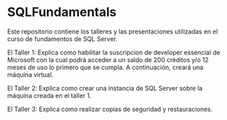 # SQLFundamentals
Este repositorio contiene los talleres y las presentaciones utilizadas en el curso de fundamentos de SQL Server.  

El Taller 1: Explica como habilitar la suscripcion de developer essencial de Microsoft con la cual podrá acceder a un saldo de 200 créditos y/o 12 meses de uso lo primero que se cumpla. A continuación, creará una máquina virtual.

El Taller 2: Explica como crear una instancia de SQL Server sobre la máquina creada en el taller 1.

El Taller 3: Explica como realizar copias de seguridad y restauraciones.
